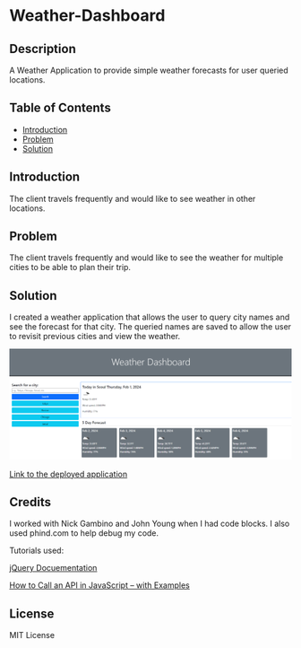 # Weather-Dashboard

## Description

A Weather Application to provide simple weather forecasts for user queried locations.

## Table of Contents

- [Introduction](#introduction)
- [Problem](#problem)
- [Solution](#solution)

## Introduction

The client travels frequently and would like to see weather in other locations.

## Problem

The client travels frequently and would like to see the weather for multiple cities to be able to plan their trip.

## Solution

I created a weather application that allows the user to query city names and see the forecast for that city. The queried names are saved to allow the user to revisit previous cities and view the weather.

![Screenshot of the application](./assets/Screenshots/screenshot.png)

[Link to the deployed application](https://ktetsuyama.github.io/Work-Day-Scheduler/)

## Credits

I worked with Nick Gambino and John Young when I had code blocks. I also used phind.com to help debug my code.

Tutorials used:

[jQuery Docuementation](https://api.jquery.com/)

[How to Call an API in JavaScript – with Examples](https://www.freecodecamp.org/news/make-api-calls-in-javascript/)

## License

MIT License
